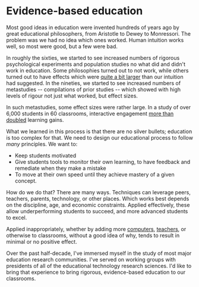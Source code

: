 Evidence-based education
==============

Most good ideas in education were invented hundreds of years ago by
great educational philosophers, from Aristotle to Dewey to
Monressori. The problem was we had no idea which ones worked. Human
intuition works well, so most were good, but a few were bad.

In roughly the sixties, we started to see increased numbers of
rigorous psychological experiments and population studies no what did
and didn't work in education. Some philosophies turned out to not
work, while others turned out to have effects which were [quite a bit
larger](http://web.mit.edu/5.95/readings/bloom-two-sigma.pdf) than our
intuition had suggested. In the nineties, we started to see increased
numbers of metastudies -- compilations of prior studies -- which
showed with high levels of rigour not just what worked, but effect
sizes.

In such metastudies, some effect sizes were rather large. In a study
of over 6,000 students in 60 classrooms, interactive engagement [more
than doubled](http://www.physics.indiana.edu/~sdi/ajpv3i.pdf) learning gains.

What we learned in this process is that there are no silver bullets;
education is too complex for that. We need to design our educational
process to follow *many* principles. We want to:

* Keep students motivated
* Give students tools to monitor their own learning, to have feedback and
  remediate when they make a mistake
* To move at their own speed until they achieve mastery of a given concept.

How do we do that? There are many ways. Techniques can leverage peers,
teachers, parents, technology, or other places. Which works best
depends on the discipline, age, and economic constraints. Applied effectively, these allow underperforming students to succeed,
and more advanced students to excel.

Applied inappropriately, whether by adding more
[computers](https://seii.mit.edu/wp-content/uploads/2016/05/SEII-Discussion-Paper-2016.02-Payne-Carter-Greenberg-and-Walker-2.pdf),
[teachers](https://www.youtube.com/watch?v=Fqu2tXLtpO8), or otherwise
to classrooms, without a good idea of why, tends to result in minimal
or no positive effect.

Over the past half-decade, I've immersed myself in the study of most
major education research communities. I've served on working groups
with presidents of all of the educational technology research
sciences. I'd like to bring that experience to bring rigorous,
evidence-based education to our classrooms.